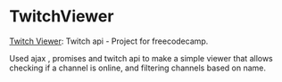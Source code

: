 # TwitchViewer
[Twitch Viewer](https://alasleimi.github.io/TwitchViewer/): Twitch api - Project for freecodecamp.

Used ajax , promises and twitch api to make a simple viewer that allows checking if a channel is online, and  filtering channels based on  name.
